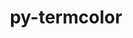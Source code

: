 ---
title: "py-termcolor"
layout: cache
categories: [package, develop]
meta: {"compilers": ["none"], "num_specs": 81, "num_specs_by_stack": {"e4s": 23, "e4s-oneapi": 10, "hep": 4, "ml-darwin-aarch64-mps": 9, "ml-linux-aarch64-cpu": 15, "ml-linux-aarch64-cuda": 15, "ml-linux-x86_64-cpu": 15, "ml-linux-x86_64-cuda": 15, "ml-linux-x86_64-rocm": 16, "root": 81}, "oss": ["sequoia", "ubuntu22.04", "ubuntu24.04"], "platforms": ["darwin", "linux"], "stacks": ["e4s", "e4s-oneapi", "hep", "ml-darwin-aarch64-mps", "ml-linux-aarch64-cpu", "ml-linux-aarch64-cuda", "ml-linux-x86_64-cpu", "ml-linux-x86_64-cuda", "ml-linux-x86_64-rocm", "root"], "targets": ["aarch64", "x86_64_v3"], "versions": ["1.1.0"]}
spec_details: [{"compiler": "none", "hash": "2uzu47s37i4prhvpqvv5allcjexrnsbf", "os": "ubuntu24.04", "platform": "linux", "size": "-", "stacks": ["ml-linux-x86_64-cpu", "ml-linux-x86_64-cuda", "ml-linux-x86_64-rocm", "root"], "target": "x86_64_v3", "variants": ["build_system=python_pip"], "versions": ["1.1.0"]}, {"compiler": "none", "hash": "2ydhqeszzzhnr7v3qxfeuyyacxdy5tdq", "os": "ubuntu24.04", "platform": "linux", "size": "-", "stacks": ["ml-linux-aarch64-cpu", "ml-linux-aarch64-cuda", "root"], "target": "aarch64", "variants": ["build_system=python_pip"], "versions": ["1.1.0"]}, {"compiler": "none", "hash": "3qqijii62zt7h6koz3wgkbom6o3px4zv", "os": "ubuntu22.04", "platform": "linux", "size": "-", "stacks": ["e4s", "root"], "target": "x86_64_v3", "variants": ["build_system=python_pip"], "versions": ["1.1.0"]}, {"compiler": "none", "hash": "43mdu4tfdho46n6izm6doef6vsb3lctl", "os": "ubuntu22.04", "platform": "linux", "size": "-", "stacks": ["e4s", "root"], "target": "x86_64_v3", "variants": ["build_system=python_pip"], "versions": ["1.1.0"]}, {"compiler": "none", "hash": "4dk3ryl5rqh7ydk2f6jzrbvoysjzwzac", "os": "ubuntu24.04", "platform": "linux", "size": "-", "stacks": ["ml-linux-x86_64-cpu", "ml-linux-x86_64-cuda", "ml-linux-x86_64-rocm", "root"], "target": "x86_64_v3", "variants": ["build_system=python_pip"], "versions": ["1.1.0"]}, {"compiler": "none", "hash": "4jhab3lziqqh75x2u77ki7jm6n4icsk7", "os": "ubuntu22.04", "platform": "linux", "size": "-", "stacks": ["e4s", "root"], "target": "x86_64_v3", "variants": ["build_system=python_pip"], "versions": ["1.1.0"]}, {"compiler": "none", "hash": "5aln7ke4iuqrkk63oockgdf2ddzfucds", "os": "ubuntu24.04", "platform": "linux", "size": "-", "stacks": ["ml-linux-x86_64-rocm", "root"], "target": "x86_64_v3", "variants": ["build_system=python_pip"], "versions": ["1.1.0"]}, {"compiler": "none", "hash": "5lqwhel6dnoc6kv7rxcv5hfr5fippp52", "os": "ubuntu24.04", "platform": "linux", "size": "-", "stacks": ["ml-linux-aarch64-cpu", "ml-linux-aarch64-cuda", "root"], "target": "aarch64", "variants": ["build_system=python_pip"], "versions": ["1.1.0"]}, {"compiler": "none", "hash": "5rhb22pjio4wnybnbk7jaqupm6ds7whp", "os": "ubuntu22.04", "platform": "linux", "size": "-", "stacks": ["e4s-oneapi", "root"], "target": "x86_64_v3", "variants": ["build_system=python_pip"], "versions": ["1.1.0"]}, {"compiler": "none", "hash": "63eq4x7vtkl7lwuqbgq3bekyultjsqjj", "os": "ubuntu24.04", "platform": "linux", "size": "-", "stacks": ["ml-linux-aarch64-cpu", "ml-linux-aarch64-cuda", "root"], "target": "aarch64", "variants": ["build_system=python_pip"], "versions": ["1.1.0"]}, {"compiler": "none", "hash": "6dqtdjk562p3eo2vpwp6rw4bbwcsivf5", "os": "ubuntu22.04", "platform": "linux", "size": "-", "stacks": ["e4s", "root"], "target": "x86_64_v3", "variants": ["build_system=python_pip"], "versions": ["1.1.0"]}, {"compiler": "none", "hash": "6smazyto2245gll52npnopuczfob7klj", "os": "ubuntu22.04", "platform": "linux", "size": "-", "stacks": ["e4s-oneapi", "root"], "target": "x86_64_v3", "variants": ["build_system=python_pip"], "versions": ["1.1.0"]}, {"compiler": "none", "hash": "6vldgjna6npa2q4dkiga5p7almcbeadg", "os": "ubuntu24.04", "platform": "linux", "size": "-", "stacks": ["ml-linux-aarch64-cpu", "ml-linux-aarch64-cuda", "root"], "target": "aarch64", "variants": ["build_system=python_pip"], "versions": ["1.1.0"]}, {"compiler": "none", "hash": "74qpzk53nct2wwdal5pyudpr2pvar6to", "os": "ubuntu24.04", "platform": "linux", "size": "-", "stacks": ["ml-linux-x86_64-rocm", "root"], "target": "x86_64_v3", "variants": ["build_system=python_pip"], "versions": ["1.1.0"]}, {"compiler": "none", "hash": "7g644d6q6cbepbmjme3ogijqfj5f4oo5", "os": "ubuntu24.04", "platform": "linux", "size": "-", "stacks": ["ml-linux-aarch64-cpu", "ml-linux-aarch64-cuda", "root"], "target": "aarch64", "variants": ["build_system=python_pip"], "versions": ["1.1.0"]}, {"compiler": "none", "hash": "7odllm37e7cz25gtwzb3hcyfo6slbger", "os": "ubuntu24.04", "platform": "linux", "size": "-", "stacks": ["ml-linux-x86_64-cpu", "ml-linux-x86_64-cuda", "ml-linux-x86_64-rocm", "root"], "target": "x86_64_v3", "variants": ["build_system=python_pip"], "versions": ["1.1.0"]}, {"compiler": "none", "hash": "abzcd2jpvkx5eqnszk7kmqo2erj4a5xc", "os": "ubuntu24.04", "platform": "linux", "size": "-", "stacks": ["ml-linux-x86_64-cpu", "ml-linux-x86_64-cuda", "root"], "target": "x86_64_v3", "variants": ["build_system=python_pip"], "versions": ["1.1.0"]}, {"compiler": "none", "hash": "aw6imc6vyb6b2o4erbqo3wl3hvt5gltu", "os": "ubuntu22.04", "platform": "linux", "size": "-", "stacks": ["e4s-oneapi", "root"], "target": "x86_64_v3", "variants": ["build_system=python_pip"], "versions": ["1.1.0"]}, {"compiler": "none", "hash": "b3aru5ogmquvvejwtht3d5wzmgc7eghn", "os": "ubuntu24.04", "platform": "linux", "size": "-", "stacks": ["ml-linux-x86_64-cpu", "ml-linux-x86_64-cuda", "ml-linux-x86_64-rocm", "root"], "target": "x86_64_v3", "variants": ["build_system=python_pip"], "versions": ["1.1.0"]}, {"compiler": "none", "hash": "b3hxdhcxuzetrfow52kieizin7c53ski", "os": "ubuntu24.04", "platform": "linux", "size": "-", "stacks": ["ml-linux-x86_64-cpu", "ml-linux-x86_64-cuda", "root"], "target": "x86_64_v3", "variants": ["build_system=python_pip"], "versions": ["1.1.0"]}, {"compiler": "none", "hash": "bmip7g4qsffoqziry4cnvocitrc3kgzw", "os": "sequoia", "platform": "darwin", "size": "-", "stacks": ["ml-darwin-aarch64-mps", "root"], "target": "aarch64", "variants": ["build_system=python_pip"], "versions": ["1.1.0"]}, {"compiler": "none", "hash": "c5lcmjhcvrmw4xqhvx6uaayj5d7ex6an", "os": "ubuntu24.04", "platform": "linux", "size": "-", "stacks": ["ml-linux-x86_64-cpu", "ml-linux-x86_64-cuda", "ml-linux-x86_64-rocm", "root"], "target": "x86_64_v3", "variants": ["build_system=python_pip"], "versions": ["1.1.0"]}, {"compiler": "none", "hash": "c7hspb4djalz7ox5uqus7jhrkjka2gqy", "os": "ubuntu24.04", "platform": "linux", "size": "-", "stacks": ["ml-linux-aarch64-cpu", "ml-linux-aarch64-cuda", "root"], "target": "aarch64", "variants": ["build_system=python_pip"], "versions": ["1.1.0"]}, {"compiler": "none", "hash": "cguj2yi4ydhhgwdofh42mifkg7vcglmt", "os": "ubuntu22.04", "platform": "linux", "size": "-", "stacks": ["e4s", "root"], "target": "x86_64_v3", "variants": ["build_system=python_pip"], "versions": ["1.1.0"]}, {"compiler": "none", "hash": "clmja5qiarfd4vrw3fkobpselpasxm5v", "os": "ubuntu22.04", "platform": "linux", "size": "-", "stacks": ["hep", "root"], "target": "x86_64_v3", "variants": ["build_system=python_pip"], "versions": ["1.1.0"]}, {"compiler": "none", "hash": "cnc2zqiwgkpptqleeh5gr7ixk5ngq2sa", "os": "ubuntu24.04", "platform": "linux", "size": "-", "stacks": ["ml-linux-x86_64-cpu", "ml-linux-x86_64-cuda", "ml-linux-x86_64-rocm", "root"], "target": "x86_64_v3", "variants": ["build_system=python_pip"], "versions": ["1.1.0"]}, {"compiler": "none", "hash": "conzw2t3a2vvy5rp2yrgenxbuclngfam", "os": "sequoia", "platform": "darwin", "size": "-", "stacks": ["ml-darwin-aarch64-mps", "root"], "target": "aarch64", "variants": ["build_system=python_pip"], "versions": ["1.1.0"]}, {"compiler": "none", "hash": "ct7m4nqgodwanzmk5kvy2jy4ocitiphc", "os": "ubuntu24.04", "platform": "linux", "size": "-", "stacks": ["ml-linux-x86_64-cpu", "ml-linux-x86_64-cuda", "ml-linux-x86_64-rocm", "root"], "target": "x86_64_v3", "variants": ["build_system=python_pip"], "versions": ["1.1.0"]}, {"compiler": "none", "hash": "d7iawj62q2747uvvc2na4bfvxqbxc5xx", "os": "sequoia", "platform": "darwin", "size": "-", "stacks": ["ml-darwin-aarch64-mps", "root"], "target": "aarch64", "variants": ["build_system=python_pip"], "versions": ["1.1.0"]}, {"compiler": "none", "hash": "dbd74do2oxlgkwebricgs5ohg4c2zfms", "os": "ubuntu22.04", "platform": "linux", "size": "-", "stacks": ["e4s-oneapi", "root"], "target": "x86_64_v3", "variants": ["build_system=python_pip"], "versions": ["1.1.0"]}, {"compiler": "none", "hash": "dcplg4rz6pf77avdjvjmhlflaula67js", "os": "ubuntu22.04", "platform": "linux", "size": "-", "stacks": ["hep", "root"], "target": "x86_64_v3", "variants": ["build_system=python_pip"], "versions": ["1.1.0"]}, {"compiler": "none", "hash": "e2rbaalxqdoeavaoh6hsgohn7rfupyuz", "os": "ubuntu24.04", "platform": "linux", "size": "-", "stacks": ["ml-linux-aarch64-cpu", "ml-linux-aarch64-cuda", "root"], "target": "aarch64", "variants": ["build_system=python_pip"], "versions": ["1.1.0"]}, {"compiler": "none", "hash": "etqwtcqdl56jmc4swmrjr5qn7ktw5r3o", "os": "ubuntu24.04", "platform": "linux", "size": "-", "stacks": ["ml-linux-x86_64-rocm", "root"], "target": "x86_64_v3", "variants": ["build_system=python_pip"], "versions": ["1.1.0"]}, {"compiler": "none", "hash": "fty5katnxsia2py5hss6yhspocomwb4e", "os": "ubuntu22.04", "platform": "linux", "size": "-", "stacks": ["e4s", "root"], "target": "x86_64_v3", "variants": ["build_system=python_pip"], "versions": ["1.1.0"]}, {"compiler": "none", "hash": "g3myofizxdtohmjjrrxept66o36hk2ub", "os": "sequoia", "platform": "darwin", "size": "-", "stacks": ["ml-darwin-aarch64-mps", "root"], "target": "aarch64", "variants": ["build_system=python_pip"], "versions": ["1.1.0"]}, {"compiler": "none", "hash": "gag4qbf3em6rjmyl7qnegud526ob3orr", "os": "ubuntu24.04", "platform": "linux", "size": "-", "stacks": ["ml-linux-aarch64-cpu", "ml-linux-aarch64-cuda", "root"], "target": "aarch64", "variants": ["build_system=python_pip"], "versions": ["1.1.0"]}, {"compiler": "none", "hash": "hbup23qvdlwlgkyqwbfhdu6rw662fdko", "os": "ubuntu22.04", "platform": "linux", "size": "-", "stacks": ["e4s", "root"], "target": "x86_64_v3", "variants": ["build_system=python_pip"], "versions": ["1.1.0"]}, {"compiler": "none", "hash": "ho7rktzvsrisxf6kus6rtocu2qrwfeql", "os": "ubuntu22.04", "platform": "linux", "size": "-", "stacks": ["e4s", "root"], "target": "x86_64_v3", "variants": ["build_system=python_pip"], "versions": ["1.1.0"]}, {"compiler": "none", "hash": "hon6zvkh6hlqtg7q6w7x3evslxunre5q", "os": "ubuntu22.04", "platform": "linux", "size": "-", "stacks": ["e4s-oneapi", "root"], "target": "x86_64_v3", "variants": ["build_system=python_pip"], "versions": ["1.1.0"]}, {"compiler": "none", "hash": "hp5rgwiavulelqikeue6wbk76u2qgecv", "os": "ubuntu24.04", "platform": "linux", "size": "-", "stacks": ["ml-linux-x86_64-cpu", "ml-linux-x86_64-cuda", "ml-linux-x86_64-rocm", "root"], "target": "x86_64_v3", "variants": ["build_system=python_pip"], "versions": ["1.1.0"]}, {"compiler": "none", "hash": "ie7ki7ukirondmh3p3ttj5mxvkduihmk", "os": "ubuntu24.04", "platform": "linux", "size": "-", "stacks": ["ml-linux-x86_64-cpu", "ml-linux-x86_64-cuda", "ml-linux-x86_64-rocm", "root"], "target": "x86_64_v3", "variants": ["build_system=python_pip"], "versions": ["1.1.0"]}, {"compiler": "none", "hash": "igwswupkpepy7snsyhdla4uwugrxr7oc", "os": "ubuntu22.04", "platform": "linux", "size": "-", "stacks": ["e4s-oneapi", "root"], "target": "x86_64_v3", "variants": ["build_system=python_pip"], "versions": ["1.1.0"]}, {"compiler": "none", "hash": "irnl7uvltyl5bjd27nrmx6npewckgl7z", "os": "ubuntu22.04", "platform": "linux", "size": "-", "stacks": ["e4s", "root"], "target": "x86_64_v3", "variants": ["build_system=python_pip"], "versions": ["1.1.0"]}, {"compiler": "none", "hash": "jxdx376pz6rylez3mkfw55wpznrr3qsv", "os": "ubuntu22.04", "platform": "linux", "size": "-", "stacks": ["e4s", "root"], "target": "x86_64_v3", "variants": ["build_system=python_pip"], "versions": ["1.1.0"]}, {"compiler": "none", "hash": "k35d6asbpnbxzei6ljyekus3vhhoq6ne", "os": "ubuntu24.04", "platform": "linux", "size": "-", "stacks": ["ml-linux-aarch64-cpu", "ml-linux-aarch64-cuda", "root"], "target": "aarch64", "variants": ["build_system=python_pip"], "versions": ["1.1.0"]}, {"compiler": "none", "hash": "kbpi45sfz6o6st5mnbmjy27wukbtazvp", "os": "sequoia", "platform": "darwin", "size": "-", "stacks": ["ml-darwin-aarch64-mps", "root"], "target": "aarch64", "variants": ["build_system=python_pip"], "versions": ["1.1.0"]}, {"compiler": "none", "hash": "lavvygoyhibvteqoaqnvaecgpdwubbm5", "os": "ubuntu22.04", "platform": "linux", "size": "-", "stacks": ["e4s", "root"], "target": "x86_64_v3", "variants": ["build_system=python_pip"], "versions": ["1.1.0"]}, {"compiler": "none", "hash": "ltdq56g6cupvkki3iidkhaalte7sm6vf", "os": "ubuntu22.04", "platform": "linux", "size": "-", "stacks": ["e4s", "root"], "target": "x86_64_v3", "variants": ["build_system=python_pip"], "versions": ["1.1.0"]}, {"compiler": "none", "hash": "m37wiiceklmqbdnv6v7ululil7uao3pq", "os": "ubuntu22.04", "platform": "linux", "size": "-", "stacks": ["e4s", "root"], "target": "x86_64_v3", "variants": ["build_system=python_pip"], "versions": ["1.1.0"]}, {"compiler": "none", "hash": "mb2h3yuutr7c3vsltvg3onwnljqovly3", "os": "ubuntu22.04", "platform": "linux", "size": "-", "stacks": ["e4s-oneapi", "root"], "target": "x86_64_v3", "variants": ["build_system=python_pip"], "versions": ["1.1.0"]}, {"compiler": "none", "hash": "mcwlej7rnnwj7e5dqbpd5o4dcwjall55", "os": "ubuntu24.04", "platform": "linux", "size": "-", "stacks": ["ml-linux-x86_64-rocm", "root"], "target": "x86_64_v3", "variants": ["build_system=python_pip"], "versions": ["1.1.0"]}, {"compiler": "none", "hash": "neqb52kuqslzrdstp3nht6hhl5a7tyd3", "os": "ubuntu24.04", "platform": "linux", "size": "-", "stacks": ["ml-linux-aarch64-cpu", "ml-linux-aarch64-cuda", "root"], "target": "aarch64", "variants": ["build_system=python_pip"], "versions": ["1.1.0"]}, {"compiler": "none", "hash": "noyirwy7rro3yrm3n7hm2wyaazzdsgwa", "os": "ubuntu24.04", "platform": "linux", "size": "-", "stacks": ["ml-linux-aarch64-cpu", "ml-linux-aarch64-cuda", "root"], "target": "aarch64", "variants": ["build_system=python_pip"], "versions": ["1.1.0"]}, {"compiler": "none", "hash": "nun32fiw37r5hrmzt74ikhkwsl2saqmp", "os": "ubuntu22.04", "platform": "linux", "size": "-", "stacks": ["e4s", "root"], "target": "x86_64_v3", "variants": ["build_system=python_pip"], "versions": ["1.1.0"]}, {"compiler": "none", "hash": "oanzehknhennhony53tkjl24trgikspg", "os": "ubuntu22.04", "platform": "linux", "size": "-", "stacks": ["e4s", "root"], "target": "x86_64_v3", "variants": ["build_system=python_pip"], "versions": ["1.1.0"]}, {"compiler": "none", "hash": "ofge5sbonbl77sg7ucsfw3velto63gio", "os": "ubuntu22.04", "platform": "linux", "size": "-", "stacks": ["e4s", "root"], "target": "x86_64_v3", "variants": ["build_system=python_pip"], "versions": ["1.1.0"]}, {"compiler": "none", "hash": "ol5n6mejcvwdv27nplivq5qngugpqs5o", "os": "ubuntu24.04", "platform": "linux", "size": "-", "stacks": ["ml-linux-aarch64-cpu", "ml-linux-aarch64-cuda", "root"], "target": "aarch64", "variants": ["build_system=python_pip"], "versions": ["1.1.0"]}, {"compiler": "none", "hash": "otqnmspco55plxhhg3yxchzfgwv5i2gw", "os": "ubuntu22.04", "platform": "linux", "size": "-", "stacks": ["e4s", "root"], "target": "x86_64_v3", "variants": ["build_system=python_pip"], "versions": ["1.1.0"]}, {"compiler": "none", "hash": "pndyptb6l45ssdrscnslr573txrpxqwm", "os": "ubuntu22.04", "platform": "linux", "size": "-", "stacks": ["e4s-oneapi", "root"], "target": "x86_64_v3", "variants": ["build_system=python_pip"], "versions": ["1.1.0"]}, {"compiler": "none", "hash": "q2gjkqroif37qev4rtkr5pkdwnailmqg", "os": "ubuntu22.04", "platform": "linux", "size": "-", "stacks": ["e4s-oneapi", "root"], "target": "x86_64_v3", "variants": ["build_system=python_pip"], "versions": ["1.1.0"]}, {"compiler": "none", "hash": "q4uxzpz5wzpenxua2dcxkkvvkayneu6y", "os": "ubuntu22.04", "platform": "linux", "size": "-", "stacks": ["e4s", "root"], "target": "x86_64_v3", "variants": ["build_system=python_pip"], "versions": ["1.1.0"]}, {"compiler": "none", "hash": "qgoao7iyuf4kxrtpn4wxwj54zpezhsfv", "os": "ubuntu22.04", "platform": "linux", "size": "-", "stacks": ["e4s", "root"], "target": "x86_64_v3", "variants": ["build_system=python_pip"], "versions": ["1.1.0"]}, {"compiler": "none", "hash": "rim6quygbyls7bsc37bmaozvcgxvrcgz", "os": "ubuntu22.04", "platform": "linux", "size": "-", "stacks": ["e4s-oneapi", "root"], "target": "x86_64_v3", "variants": ["build_system=python_pip"], "versions": ["1.1.0"]}, {"compiler": "none", "hash": "rskbdgw4lhsrvlxixzweahjwosqa2j6e", "os": "ubuntu22.04", "platform": "linux", "size": "-", "stacks": ["e4s", "root"], "target": "x86_64_v3", "variants": ["build_system=python_pip"], "versions": ["1.1.0"]}, {"compiler": "none", "hash": "ry5vsf2abumrlpsgmzlcflwlgl5d7ben", "os": "ubuntu22.04", "platform": "linux", "size": "-", "stacks": ["hep", "root"], "target": "x86_64_v3", "variants": ["build_system=python_pip"], "versions": ["1.1.0"]}, {"compiler": "none", "hash": "sihgogu7gocmcpp5iw4zwuc5nibfb4ko", "os": "ubuntu24.04", "platform": "linux", "size": "-", "stacks": ["ml-linux-x86_64-rocm", "root"], "target": "x86_64_v3", "variants": ["build_system=python_pip"], "versions": ["1.1.0"]}, {"compiler": "none", "hash": "uartjwikb6qx6vf64bvufrbzqvniksy6", "os": "ubuntu22.04", "platform": "linux", "size": "-", "stacks": ["hep", "root"], "target": "x86_64_v3", "variants": ["build_system=python_pip"], "versions": ["1.1.0"]}, {"compiler": "none", "hash": "umbgyl3jyy3n4ax7ap3q6eypr7z7dpne", "os": "ubuntu22.04", "platform": "linux", "size": "-", "stacks": ["e4s", "root"], "target": "x86_64_v3", "variants": ["build_system=python_pip"], "versions": ["1.1.0"]}, {"compiler": "none", "hash": "uru7fikgbqnzoikckcbfghla373y6fyt", "os": "sequoia", "platform": "darwin", "size": "-", "stacks": ["ml-darwin-aarch64-mps", "root"], "target": "aarch64", "variants": ["build_system=python_pip"], "versions": ["1.1.0"]}, {"compiler": "none", "hash": "uz35lj5gbvb2s2gkbmu7viqgu66axxko", "os": "ubuntu24.04", "platform": "linux", "size": "-", "stacks": ["ml-linux-x86_64-cpu", "ml-linux-x86_64-cuda", "ml-linux-x86_64-rocm", "root"], "target": "x86_64_v3", "variants": ["build_system=python_pip"], "versions": ["1.1.0"]}, {"compiler": "none", "hash": "vahh53zs6cisfq2vsabtheqtbu4sxppw", "os": "ubuntu24.04", "platform": "linux", "size": "-", "stacks": ["ml-linux-aarch64-cpu", "ml-linux-aarch64-cuda", "root"], "target": "aarch64", "variants": ["build_system=python_pip"], "versions": ["1.1.0"]}, {"compiler": "none", "hash": "wmil7pz6vd57n3fmxhqsevnfy353vota", "os": "sequoia", "platform": "darwin", "size": "-", "stacks": ["ml-darwin-aarch64-mps", "root"], "target": "aarch64", "variants": ["build_system=python_pip"], "versions": ["1.1.0"]}, {"compiler": "none", "hash": "xbzvrabwpl7xihz676jqlb4pedkqnsdf", "os": "ubuntu22.04", "platform": "linux", "size": "-", "stacks": ["e4s", "root"], "target": "x86_64_v3", "variants": ["build_system=python_pip"], "versions": ["1.1.0"]}, {"compiler": "none", "hash": "xdqkydu2ulosaj53u56h6h4yl3eojpo6", "os": "sequoia", "platform": "darwin", "size": "-", "stacks": ["ml-darwin-aarch64-mps", "root"], "target": "aarch64", "variants": ["build_system=python_pip"], "versions": ["1.1.0"]}, {"compiler": "none", "hash": "xeta247ixginrj4szoxq7tpgddwsrtks", "os": "ubuntu24.04", "platform": "linux", "size": "-", "stacks": ["ml-linux-aarch64-cpu", "ml-linux-aarch64-cuda", "root"], "target": "aarch64", "variants": ["build_system=python_pip"], "versions": ["1.1.0"]}, {"compiler": "none", "hash": "yqvak7uc6jm2a4lorqwhksmu7vsxu2w2", "os": "ubuntu24.04", "platform": "linux", "size": "-", "stacks": ["ml-linux-x86_64-cpu", "ml-linux-x86_64-cuda", "ml-linux-x86_64-rocm", "root"], "target": "x86_64_v3", "variants": ["build_system=python_pip"], "versions": ["1.1.0"]}, {"compiler": "none", "hash": "z4i4cki4mrfsigjsm7jgjnb5jaimtfw3", "os": "ubuntu24.04", "platform": "linux", "size": "-", "stacks": ["ml-linux-x86_64-cpu", "ml-linux-x86_64-cuda", "root"], "target": "x86_64_v3", "variants": ["build_system=python_pip"], "versions": ["1.1.0"]}, {"compiler": "none", "hash": "z6ov2nszro7asdwffxpr4o7lz5yfkoew", "os": "ubuntu24.04", "platform": "linux", "size": "-", "stacks": ["ml-linux-x86_64-cpu", "ml-linux-x86_64-cuda", "root"], "target": "x86_64_v3", "variants": ["build_system=python_pip"], "versions": ["1.1.0"]}, {"compiler": "none", "hash": "zbqsqaxpzy5fcmkgwjlvfyowlz4bl7fv", "os": "ubuntu22.04", "platform": "linux", "size": "-", "stacks": ["e4s", "root"], "target": "x86_64_v3", "variants": ["build_system=python_pip"], "versions": ["1.1.0"]}, {"compiler": "none", "hash": "zegpoekreh34rtc5nbhzntcallwyuvpo", "os": "sequoia", "platform": "darwin", "size": "-", "stacks": ["ml-darwin-aarch64-mps", "root"], "target": "aarch64", "variants": ["build_system=python_pip"], "versions": ["1.1.0"]}, {"compiler": "none", "hash": "zuw5b776voipfkkkkw2ai2mu275eynas", "os": "ubuntu24.04", "platform": "linux", "size": "-", "stacks": ["ml-linux-aarch64-cpu", "ml-linux-aarch64-cuda", "root"], "target": "aarch64", "variants": ["build_system=python_pip"], "versions": ["1.1.0"]}]
---